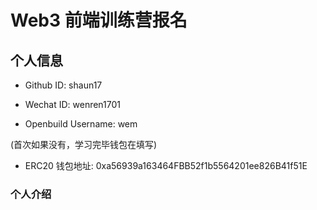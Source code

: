 # Web3 前端训练营报名

## 个人信息

* Github ID: shaun17

* Wechat ID: wenren1701

* Openbuild Username: wem

(首次如果没有，学习完毕钱包在填写)

* ERC20 钱包地址: 0xa56939a163464FBB52f1b5564201ee826B41f51E

### 个人介绍


